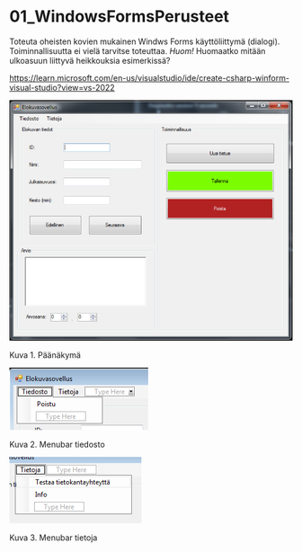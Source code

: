 # 01_WindowsFormsPerusteet

Toteuta oheisten kovien mukainen Windws Forms käyttöliittymä (dialogi).
Toiminnallisuutta ei vielä tarvitse toteuttaa. *Huom!* Huomaatko mitään ulkoasuun liittyvä heikkouksia esimerkissä?

https://learn.microsoft.com/en-us/visualstudio/ide/create-csharp-winform-visual-studio?view=vs-2022

![dialogi1](dialogi.png)

Kuva 1. Päänäkymä

![menubar1](menubar1.png)

Kuva 2. Menubar tiedosto

![menubar2](menubar2.png)

Kuva 3. Menubar tietoja
